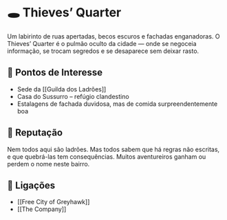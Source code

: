 # 🕳️ Thieves’ Quarter

Um labirinto de ruas apertadas, becos escuros e fachadas enganadoras. O Thieves’ Quarter é o pulmão oculto da cidade — onde se negoceia informação, se trocam segredos e se desaparece sem deixar rasto.

## 📍 Pontos de Interesse

- Sede da [[Guilda dos Ladrões]]
- Casa do Sussurro – refúgio clandestino
- Estalagens de fachada duvidosa, mas de comida surpreendentemente boa

## 🎲 Reputação

Nem todos aqui são ladrões. Mas todos sabem que há regras não escritas, e que quebrá-las tem consequências. Muitos aventureiros ganham ou perdem o nome neste bairro.

## 📎 Ligações

- [[Free City of Greyhawk]]
- [[The Company]]
